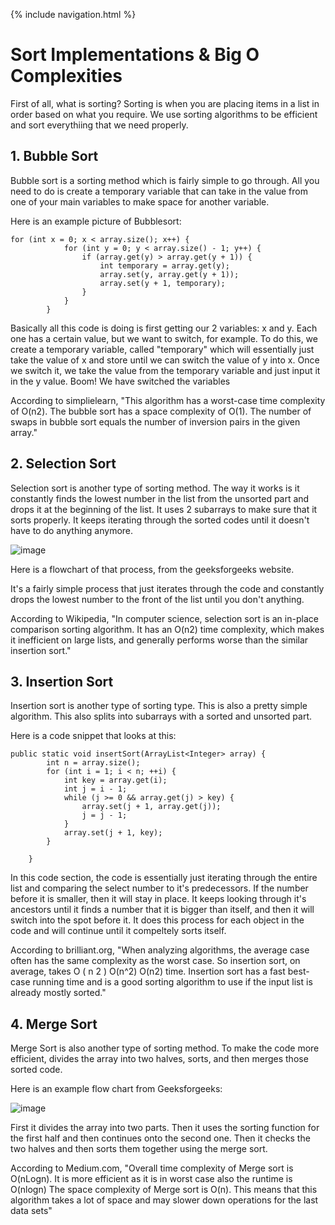 {% include navigation.html %}

# Sort Implementations & Big O Complexities

First of all, what is sorting? Sorting is when you are placing items in a list in order based on what you require. We use sorting algorithms to be efficient and sort everythiing that we need properly. 

## 1. Bubble Sort

Bubble sort is a sorting method which is fairly simple to go through. All you need to do is create a temporary variable that can take in the value from one of your main variables to make space for another variable. 

Here is an example picture of Bubblesort: 

```
for (int x = 0; x < array.size(); x++) {
            for (int y = 0; y < array.size() - 1; y++) {
                if (array.get(y) > array.get(y + 1)) {
                    int temporary = array.get(y);
                    array.set(y, array.get(y + 1));
                    array.set(y + 1, temporary);
                }
            }
        }
```

Basically all this code is doing is first getting our 2 variables: x and y. Each one has a certain value, but we want to switch, for example. To do this, we create a temporary variable, called "temporary" which will essentially just take the value of x and store until we can switch the value of y into x. Once we switch it, we take the value from the temporary variable and just input it in the y value. Boom! We have switched the variables

According to simplielearn, "This algorithm has a worst-case time complexity of O(n2). The bubble sort has a space complexity of O(1). The number of swaps in bubble sort equals the number of inversion pairs in the given array."

## 2. Selection Sort

Selection sort is another type of sorting method. The way it works is it constantly finds the lowest number in the list from the unsorted part and drops it at the beginning of the list. It  uses 2 subarrays to make sure that it sorts properly. It keeps iterating through the sorted codes until it doesn't have to do anything anymore. 

![image](https://user-images.githubusercontent.com/55414361/161598071-2a80264a-5a30-431f-acbe-23a57437c0ef.png)

Here is a flowchart of that process, from the geeksforgeeks website. 

It's a fairly simple process that just iterates through the code and constantly drops the lowest number to the front of the list until you don't anything. 

According to Wikipedia, "In computer science, selection sort is an in-place comparison sorting algorithm. It has an O(n2) time complexity, which makes it inefficient on large lists, and generally performs worse than the similar insertion sort."

## 3. Insertion Sort

Insertion sort is another type of sorting type. This is also a pretty simple algorithm. This also splits into subarrays with a sorted and unsorted part. 

Here is a code snippet that looks at this: 

```
public static void insertSort(ArrayList<Integer> array) {
        int n = array.size();
        for (int i = 1; i < n; ++i) {
            int key = array.get(i);
            int j = i - 1;
            while (j >= 0 && array.get(j) > key) {
                array.set(j + 1, array.get(j));
                j = j - 1;
            }
            array.set(j + 1, key);
        }

    }
```

In this code section, the code is essentially just iterating through the entire list and comparing the select number to it's predecessors. If the number before it is smaller, then it will stay in place. It keeps looking through it's ancestors until it finds a number that it is bigger than itself, and then it will switch into the spot before it. It does this process for each object in the code and will continue until it compeltely sorts itself. 

According to brilliant.org, "When analyzing algorithms, the average case often has the same complexity as the worst case. So insertion sort, on average, takes O ( n 2 ) O(n^2) O(n2) time. Insertion sort has a fast best-case running time and is a good sorting algorithm to use if the input list is already mostly sorted."

## 4. Merge Sort

Merge Sort is also another type of sorting method. To make the code more efficient, divides the array into two halves, sorts, and then merges those sorted code. 

Here is an example flow chart from Geeksforgeeks:

![image](https://user-images.githubusercontent.com/55414361/161598990-60455f81-53ad-42de-863a-5c2ddddedb45.png)

First it divides the array into two parts. Then it uses the sorting function for the first half and then continues onto the second one. Then it checks the two halves and then sorts them together using the merge sort. 

According to Medium.com, "Overall time complexity of Merge sort is O(nLogn). It is more efficient as it is in worst case also the runtime is O(nlogn) The space complexity of Merge sort is O(n). This means that this algorithm takes a lot of space and may slower down operations for the last data sets"
